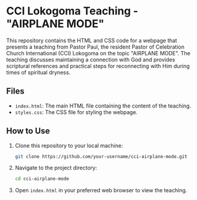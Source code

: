 # CCI Lokogoma Teaching - "AIRPLANE MODE"

This repository contains the HTML and CSS code for a webpage that presents a teaching from Pastor Paul, the resident Pastor of Celebration Church International (CCI) Lokogoma on the topic "AIRPLANE MODE". The teaching discusses maintaining a connection with God and provides scriptural references and practical steps for reconnecting with Him during times of spiritual dryness.

## Files

- `index.html`: The main HTML file containing the content of the teaching.
- `styles.css`: The CSS file for styling the webpage.

## How to Use

1. Clone this repository to your local machine:
   ```bash
   git clone https://github.com/your-username/cci-airplane-mode.git
   ```

2. Navigate to the project directory:
   ```bash
   cd cci-airplane-mode
   ```

3. Open `index.html` in your preferred web browser to view the teaching.

